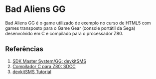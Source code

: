 # Bad Aliens GG

Bad Aliens GG é o game utilizado de exemplo no curso de HTML5 com games transposto para o Game Gear (console portátil da Sega) desenvolvido em C e compilado para o processador Z80.

## Referências

1. [SDK Master System/GG: devkitSMS](https://github.com/sverx/devkitSMS)
2. [Compilador C para Z80: SDCC](http://sdcc.sourceforge.net/doc/sdccman.pdf)
3. [devkitSMS Tutorial](http://www.smspower.org/forums/15888-DevkitSMSTutorial)
